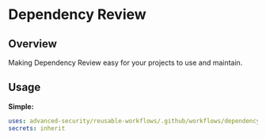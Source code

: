 # Dependency Review

## Overview

Making Dependency Review easy for your projects to use and maintain.

## Usage

**Simple:**

```yaml
uses: advanced-security/reusable-workflows/.github/workflows/dependency-review.yml@main
secrets: inherit
```
